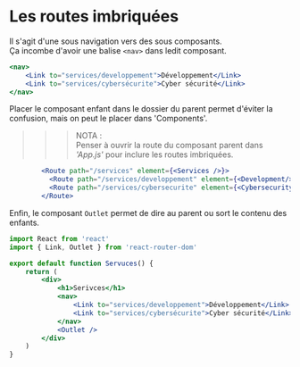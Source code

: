 # **Les routes imbriquées**

Il s'agit d'une sous navigation vers des sous composants.  
Ça incombe d'avoir une balise `<nav>` dans ledit composant.

```jsx
<nav>
    <Link to="services/developpement">Développement</Link>
    <Link to="services/cybersécurite">Cyber sécurité</Link>
</nav>
```

Placer le composant enfant dans le dossier du parent permet d'éviter la confusion, mais on peut le placer dans 'Components'.

>>> NOTA :  
Penser à ouvrir la route du composant parent dans _'App.js'_ pour inclure les routes imbriquées.  
```jsx
        <Route path="/services" element={<Services />}>
          <Route path="/services/developpement" element={<Development/>} />
          <Route path="/services/cybersecurite" element={<Cybersecurity/>} />
        </Route>
```

Enfin, le composant `Outlet` permet de dire au parent ou sort le contenu des enfants.
```jsx
import React from 'react'
import { Link, Outlet } from 'react-router-dom'

export default function Servuces() {
    return (
        <div>
            <h1>Serivces</h1>
            <nav>
                <Link to="services/developpement">Développement</Link>
                <Link to="services/cybersécurite">Cyber sécurité</Link>
            </nav>
            <Outlet />
        </div>
    )
}
```